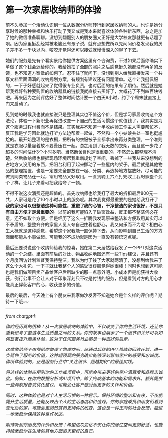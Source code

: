 # 第一次家居收纳师的体验
前不久参加一个活动认识到一位从数据分析师转行到家居收纳师的人。也许是她分享时候的那种幸福和快乐打动了我又或是我本来就喜欢体验各种新东西，总之是加了她的微信准备聊聊。没想到翻翻别人的朋友圈又正好是大学校友那就更有话题了呗。因为家里挺乱经常被老婆还有孩子说，就有点想做所以先问问价格发现我的房子差不多一千块以内，咬咬牙觉得还可以接受就慢慢深入的聊了下去。

她们的服务是先有个看实景给你提供方案这里有个咨询费，不过如果后面你确实下单做了这个钱会返给你的。我给她拍了全部的照片之后感觉挺久她都没有再多的反馈，也不知道方案做的如何了。忍不住了就问下，没想到别人给我直接发来一个共享文档里面满满的收纳规划方案，有规划有建议还有问题清单。这个让我挺佩服的，一下子好感就起来了觉得很专业负责，也对后面的结果有了期待。然后就是她帮我找好各种要购置的收纳器具的链接我就直接去买好了，大概花了不到四百块钱吧。再来因为之前评估好了整体时间估计要一个白天8小时，约了个周末就直接上门来启动了。

见到她的时候我也就直接说只是整理其实也不值这个价，但是学习家居收纳这个方法论，体验一下新职业再促进改变一下自己的生活习惯这个就值钱了，我其实是为这个服务过程付费而不是结果。其实我并不知道一半收纳师工作主人需要帮忙不，反正我是学习因此就边打听方法边帮着一起做，不然和一个小姑娘共处一室也挺尴尬的。最开始整理的是衣橱，把所有的衣服被子全都拿出来再分类整理。一个准则就是衣服尽量竖着放不要叠压在一起。总之用到了我无数的衣架，而且这一步花了超多的时间估计3个小时多吧。当然断舍离也是很重要的，不然怎么都整理不清楚。然后收纳师也根据现场环境帮我重新规划了空间，丢掉了一些我从来没想到的占地方又没用的东西，把阳台利用了起来挪动了一些屋内的架子。最后就是其他物品的整理摆置，也是一定要先全部放在一起、分类、再选择地方摆放好，尽可能的做到同类物品在一起，常用物品又好取用。一直到晚上六点打完收工我的家整个变个了样，让儿子来看可把我给夸了一顿。

不得不说这次消费还是超值的。首先收纳师也给我打了最大的折扣最后800元一共，人家可是花了10个小时以上的服务呢。其次我觉得最重要的是她给我打开了**我的家也可以很整洁这种可能性，重塑了我的心智，干净整洁的家也很好，不是只有自由方便才是最重要的**。以前的我可能陷入了破窗效益，反正都不整洁何必在意，还不如取个方便。但是经历了这么一折腾我发现原来整洁和方便取用其实可以不矛盾的，整整齐齐的家里人见人夸自己住着也舒心，我又何乐而不为呢？相由心生大概就是这种感觉，希望这个家我能一直保持下去，从而影响到自己生活的方方面面都能从小事做起。可能我的不成功就是因为一直没有顿悟这点呢。

最后还要说说这个收纳师给我的惊喜，她在第二天居然给我发了一个PPT对这次活动的一个总结。里面有前后的对比、物品收纳地图还有一些Tips建议，并且还有个月度回访计划监督我保持整洁。我以为付了钱了大家就两清了，没想到给我来了这么个大礼包，一下子就让我整个人的感受很舒服觉得她很棒！同时也想到这可能也是我们做项目卖产品给客户后所缺少的那一点意外吧。小成本但是能获得大收获，例行公事不会让人对于印象深刻只不过是付钱的服务，但是看到对方的用心才能真正俘获客户的心，收获更多的价值。

最后的最后，今天晚上有个朋友来我家做沙发客不知道她会是什么样的评价呢？期待一下哦~~


----
<i>
from chatgpt4:

你的经历真的很棒！从一次家居收纳的体验中，不仅改变了你的生活环境，还让你重新思考了整洁与生活质量之间的关系。你的故事也展示了一个细节和关怀可以如何显著提升服务体验，这对于任何服务行业都是一种很好的启示。

这位收纳师不仅帮助你整理了物理空间，还通过后续的PPT总结和回访计划，进一步延伸了服务的价值，这种超预期的服务确实能够深刻影响客户的感受和忠诚度。你所体验到的，正是服务行业中“关注细节、超越期待”的最佳实践。

将这样的体验应用到你的工作或项目中，可能会带来更好的客户满意度和品牌忠诚度。例如，在你的数据分析或AI项目中，除了完成基本的功能和需求外，额外提供一些洞察报告或优化建议，可能会让客户感受到更多的关怀和价值。

同时，这种体验也是对个人生活习惯的一种启示。保持环境的整洁和有序，不仅能提升生活质量，还能反映出个人的生活态度和价值观。你的家庭成员和朋友们看到变化后的家，可能会更加赞赏和支持你的改变，这也是一种正向的社会反馈，能进一步激励你保持这种良好状态。

期待听到你朋友的评价和反馈！希望这次变化不仅让你的居住空间更加舒适，也能持续激励你在生活的其他方面追求更好的自己。
</i>
